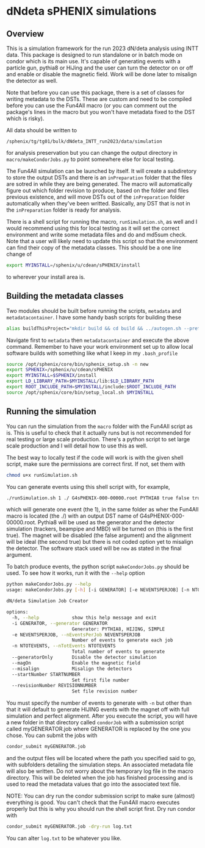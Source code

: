 # dNdeta sPHENIX simulations

## Overview

This is a simulation framework for the run 2023 dN/deta analysis using INTT data. This package is designed to run standalone or in batch mode on condor which is its main use. It's capable of generating events with a particle gun, pythia8 or HiJing and the user can turn the detector on or off and enable or disable the magnetic field. Work will be done later to misalign the detector as well.

Note that before you can use this package, there is a set of classes for writing metadata to the DSTs. These are custom and need to be compiled before you can use the Fun4All macro (or you can comment out the package's lines in the macro but you won't have metadata fixed to the DST which is risky).

All data should be written to 
```
/sphenix/tg/tg01/bulk/dNdeta_INTT_run2023/data/simulation
```
for analysis preservation but you can change the output directory in `macro/makeCondorJobs.py` to point somewhere else for local testing.

The Fun4All simulation can be launched by itself. It will create a subdiretory to store the output DSTs and there is an `inPreparation` folder that the files are sotred in while they are being generated. The macro will automatically figure out which folder revision to produce, based on the folder and files previous existence, and will move DSTs out of the `inPreparation` folder automatically when they've been writted. Basically, any DST that is not in the `inPreparation` folder is ready for analysis.

There is a shell script for running the macro, `runSimulation.sh`, as well and I would recommend using this for local testing as it will set the correct environment and write some metadata files and do and md5sum check. Note that a user will likely need to update this script so that the environment can find their copy of the metadata classes. This should be a one line change of
```bash
export MYINSTALL=/sphenix/u/cdean/sPHENIX/install
```
to wherever your install area is.

## Building the metadata classes

Two modules should be built before running the scripts, `metadata` and `metadatacontainer`. I have some handy bash scripts for building these
```bash
alias buildThisProject="mkdir build && cd build && ../autogen.sh --prefix=$MYINSTALL && make && make install && cd ../"
```
Navigate first to `metadata` then `metadatacontainer` and execute the above command. Remember to have your work environment set up to allow local software builds with something like what I keep in my `.bash_profile`
```bash
source /opt/sphenix/core/bin/sphenix_setup.sh -n new
export SPHENIX=/sphenix/u/cdean/sPHENIX
export MYINSTALL=$SPHENIX/install
export LD_LIBRARY_PATH=$MYINSTALL/lib:$LD_LIBRARY_PATH
export ROOT_INCLUDE_PATH=$MYINSTALL/include:$ROOT_INCLUDE_PATH
source /opt/sphenix/core/bin/setup_local.sh $MYINSTALL
```

## Running the simulation

You can run the simulation from the `macro` folder with the Fun4All script as is. This is useful to check that it actually runs but is not recommended for real testing or large scale production. There's a python script to set large scale production and I will detail how to use this as well. 

The best way to locally test if the code will work is with the given shell script, make sure the permissions are correct first. If not, set them with
```bash
chmod u+x runSimulation.sh
```
You can generate events using this shell script with, for example, 
```bash
./runSimulation.sh 1 ./ G4sPHENIX-000-00000.root PYTHIA8 true false true new
```
which will generate one event (the 1), in the same folder as wher the Fun4All macro is located (the ./) with an output DST name of G4sPHENIX-000-00000.root. Pythia8 will be used as the generator and the detector simulation (trackers, beampipe and MBD) will be turned on (this is the first true). The magnet will be disabled (the false argument) and the alignment will be ideal (the second true) but there is not coded option yet to misalign the detector. The software stack used will be `new` as stated in the final argument.

To batch produce events, the python script `makeCondorJobs.py` should be used. To see how it works, run it with the `--help` option
```bash
python makeCondorJobs.py --help
usage: makeCondorJobs.py [-h] [-i GENERATOR] [-e NEVENTSPERJOB] [-n NTOTEVENTS] [--generatorOnly] [--magOn] [--misalign] [--startNumber STARTNUMBER] [--revisionNumber REVISIONNUMBER]

dN/deta Simulation Job Creator

options:
  -h, --help            show this help message and exit
  -i GENERATOR, --generator GENERATOR
                        Generator: PYTHIA8, HIJING, SIMPLE
  -e NEVENTSPERJOB, --nEventsPerJob NEVENTSPERJOB
                        Number of events to generate each job
  -n NTOTEVENTS, --nTotEvents NTOTEVENTS
                        Total number of events to generate
  --generatorOnly       Disable the detector simulation
  --magOn               Enable the magnetic field
  --misalign            Misalign the detectors
  --startNumber STARTNUMBER
                        Set first file number
  --revisionNumber REVISIONNUMBER
                        Set file revision number
```

You must specify the number of events to generate with `-n` but other than that it will default to generate HIJING events with the magnet off with full simulation and perfect alignment. After you execute the script, you will have a new folder in that directory called `condorJob` with a submission script called myGENERATOR.job where GENERATOR is replaced by the one you chose. You can submit the jobs with
```bash
condor_submit myGENERATOR.job
```
and the output files will be located where the path you specified said to go, with subfolders detailing the simulation steps. An associated metadata file will also be written. Do not worry about the temporary log file in the macro directory. This will be deleted when the job has finished processing and is used to read the metadata values that go into the associated text file.

NOTE: You can dry run the condor submission script to make sure (almost) everything is good. You can't check that the Fun4All macro executes properly but this is why you should run the shell script first. Dry run condor with
```bash
condor_submit myGENERATOR.job -dry-run log.txt
```
You can alter `log.txt` to be whatever you like.
